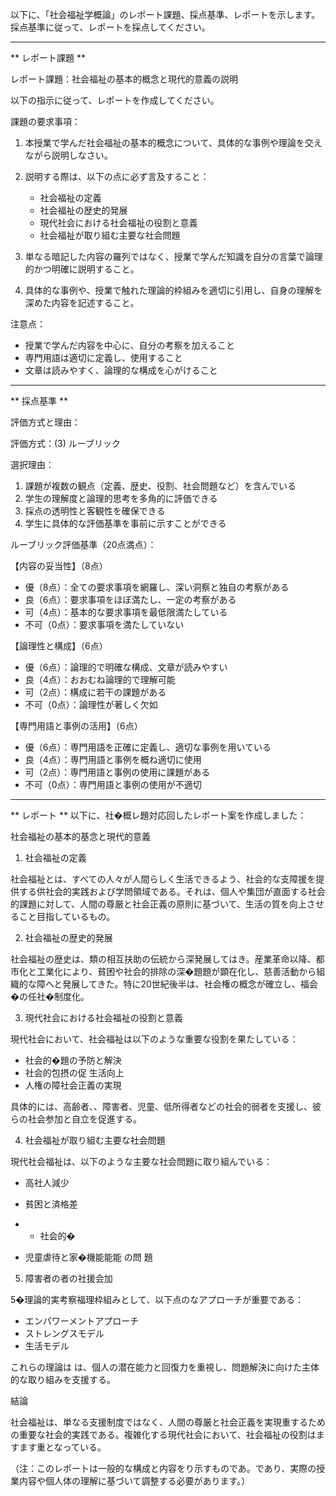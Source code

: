 以下に、「社会福祉学概論」のレポート課題、採点基準、レポートを示します。採点基準に従って、レポートを採点してください。

---------------------------------------
** レポート課題 **

レポート課題：社会福祉の基本的概念と現代的意義の説明

以下の指示に従って、レポートを作成してください。

課題の要求事項：
1. 本授業で学んだ社会福祉の基本的概念について、具体的な事例や理論を交えながら説明しなさい。

2. 説明する際は、以下の点に必ず言及すること：
   - 社会福祉の定義
   - 社会福祉の歴史的発展
   - 現代社会における社会福祉の役割と意義
   - 社会福祉が取り組む主要な社会問題

3. 単なる暗記した内容の羅列ではなく、授業で学んだ知識を自分の言葉で論理的かつ明確に説明すること。

4. 具体的な事例や、授業で触れた理論的枠組みを適切に引用し、自身の理解を深めた内容を記述すること。

注意点：
- 授業で学んだ内容を中心に、自分の考察を加えること
- 専門用語は適切に定義し、使用すること
- 文章は読みやすく、論理的な構成を心がけること

---------------------------------------
** 採点基準 **

評価方式と理由：

評価方式：(3) ルーブリック

選択理由：
1. 課題が複数の観点（定義、歴史、役割、社会問題など）を含んでいる
2. 学生の理解度と論理的思考を多角的に評価できる
3. 採点の透明性と客観性を確保できる
4. 学生に具体的な評価基準を事前に示すことができる

ルーブリック評価基準（20点満点）：

【内容の妥当性】（8点）
- 優（8点）：全ての要求事項を網羅し、深い洞察と独自の考察がある
- 良（6点）：要求事項をほぼ満たし、一定の考察がある
- 可（4点）：基本的な要求事項を最低限満たしている
- 不可（0点）：要求事項を満たしていない

【論理性と構成】（6点）
- 優（6点）：論理的で明確な構成、文章が読みやすい
- 良（4点）：おおむね論理的で理解可能
- 可（2点）：構成に若干の課題がある
- 不可（0点）：論理性が著しく欠如

【専門用語と事例の活用】（6点）
- 優（6点）：専門用語を正確に定義し、適切な事例を用いている
- 良（4点）：専門用語と事例を概ね適切に使用
- 可（2点）：専門用語と事例の使用に課題がある
- 不可（0点）：専門用語と事例の使用が不適切

---------------------------------------
** レポート **
以下に、社�概レ題対応回したレポート案を作成しました：

社会福祉の基本的基念と現代的意義

1. 社会福祉の定義

社会福祉とは、すべての人々が人間らしく生活できるよう、社会的な支障援を提供する供社会的実践および学問領域である。それは、個人や集団が直面する社会的課題に対して、人間の尊厳と社会正義の原則に基づいて、生活の質を向上させること目指しているもの。

2. 社会福祉の歴史的発展

社会福祉の歴史は、類の相互扶助の伝統から深発展してはき。産業革命以降、都市化と工業化により、貧困や社会的排除の深�題題が顕在化し、慈善活動から組織的な障へと発展してきた。特に20世紀後半は、社会権の概念が確立し、福会�の任社�制度化。

3. 現代社会における社会福祉の役割と意義

現代社会において、社会福祉は以下のような重要な役割を果たしている：

- 社会的�題の予防と解決
- 社会的包摂の促 生活向上
- 人権の障社会正義の実現

具体的には、高齢者、、障害者、児童、低所得者などの社会的弱者を支援し、彼らの社会参加と自立を促進する。

4. 社会福祉が取り組む主要な社会問題

現代社会福祉は、以下のような主要な社会問題に取り組んでいる：

- 高社人減少


- 貧困と済格差

- - 社会的�
- 児童虐待と家�機能能能
の問 題
5. 障害者の者の社援会加

5�理論的実考察福理枠組みとして、以下点のなアプローチが重要である：

- エンパワーメントアプローチ
- ストレングスモデル
- 生活モデル

これらの理論は は、個人の潜在能力と回復力を重視し、問題解決に向けた主体的な取り組みを支援する。

結論

社会福祉は、単なる支援制度ではなく、人間の尊厳と社会正義を実現重するための重要な社会的実践である。複雑化する現代社会において、社会福祉の役割はますます重となっている。

（注：このレポートは一般的な構成と内容をり示すものであ。であり、実際の授業内容や個人体の理解に基づいて調整する必要があります。）

